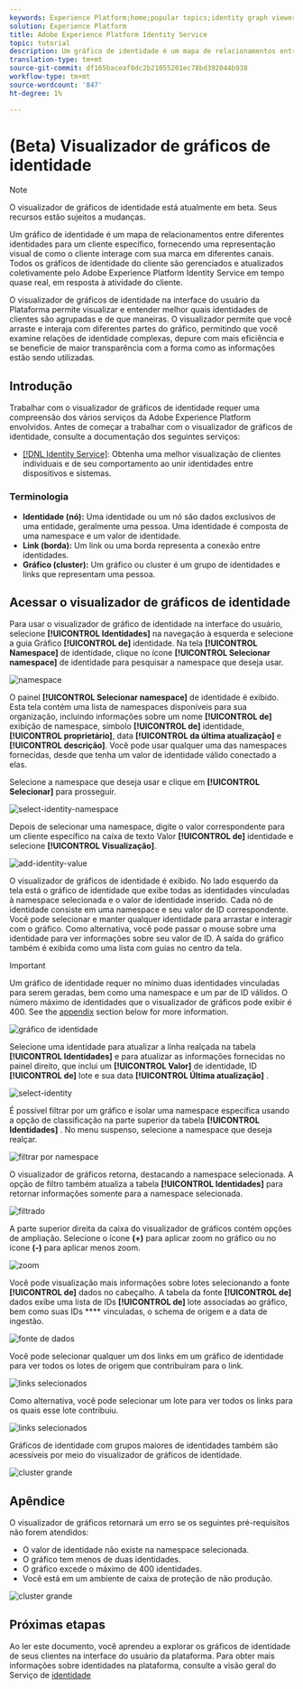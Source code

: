 ```yaml
---
keywords: Experience Platform;home;popular topics;identity graph viewer;Identity graph viewer;graph viewer;Graph viewer;identity namespace;Identity namespace;identity;Identity;Identity service;identity service
solution: Experience Platform
title: Adobe Experience Platform Identity Service
topic: tutorial
description: Um gráfico de identidade é um mapa de relacionamentos entre diferentes identidades para um cliente específico, fornecendo uma representação visual de como o cliente interage com sua marca em diferentes canais.
translation-type: tm+mt
source-git-commit: df165baceaf8dc2b21055201ec78bd392044b938
workflow-type: tm+mt
source-wordcount: '847'
ht-degree: 1%

---
```



# (Beta) Visualizador de gráficos de identidade

>[!NOTE]
>
>O visualizador de gráficos de identidade está atualmente em beta. Seus recursos estão sujeitos a mudanças.

Um gráfico de identidade é um mapa de relacionamentos entre diferentes identidades para um cliente específico, fornecendo uma representação visual de como o cliente interage com sua marca em diferentes canais. Todos os gráficos de identidade do cliente são gerenciados e atualizados coletivamente pelo Adobe Experience Platform Identity Service em tempo quase real, em resposta à atividade do cliente.

O visualizador de gráficos de identidade na interface do usuário da Plataforma permite visualizar e entender melhor quais identidades de clientes são agrupadas e de que maneiras. O visualizador permite que você arraste e interaja com diferentes partes do gráfico, permitindo que você examine relações de identidade complexas, depure com mais eficiência e se beneficie de maior transparência com a forma como as informações estão sendo utilizadas.

## Introdução

Trabalhar com o visualizador de gráficos de identidade requer uma compreensão dos vários serviços da Adobe Experience Platform envolvidos. Antes de começar a trabalhar com o visualizador de gráficos de identidade, consulte a documentação dos seguintes serviços:

- [[!DNL Identity Service]](../home.md): Obtenha uma melhor visualização de clientes individuais e de seu comportamento ao unir identidades entre dispositivos e sistemas.

### Terminologia

- **Identidade (nó):** Uma identidade ou um nó são dados exclusivos de uma entidade, geralmente uma pessoa. Uma identidade é composta de uma namespace e um valor de identidade.
- **Link (borda):** Um link ou uma borda representa a conexão entre identidades.
- **Gráfico (cluster):** Um gráfico ou cluster é um grupo de identidades e links que representam uma pessoa.

## Acessar o visualizador de gráficos de identidade

Para usar o visualizador de gráfico de identidade na interface do usuário, selecione **[!UICONTROL Identidades]** na navegação à esquerda e selecione a guia Gráfico **[!UICONTROL de]** identidade. Na tela **[!UICONTROL Namespace]** de identidade, clique no ícone **[!UICONTROL Selecionar namespace]** de identidade para pesquisar a namespace que deseja usar.

![namespace](../images/identity-graph-viewer/identity-namespace.png)

O painel **[!UICONTROL Selecionar namespace]** de identidade é exibido. Esta tela contém uma lista de namespaces disponíveis para sua organização, incluindo informações sobre um nome **[!UICONTROL de]** exibição de namespace, símbolo **[!UICONTROL de]** identidade, **[!UICONTROL proprietário]**, data **[!UICONTROL da última atualização]** e **[!UICONTROL descrição]**. Você pode usar qualquer uma das namespaces fornecidas, desde que tenha um valor de identidade válido conectado a elas.

Selecione a namespace que deseja usar e clique em **[!UICONTROL Selecionar]** para prosseguir.

![select-identity-namespace](../images/identity-graph-viewer/select-identity-namespace.png)

Depois de selecionar uma namespace, digite o valor correspondente para um cliente específico na caixa de texto Valor **[!UICONTROL de]** identidade e selecione **[!UICONTROL Visualização]**.

![add-identity-value](../images/identity-graph-viewer/identity-value-filled.png)

O visualizador de gráficos de identidade é exibido. No lado esquerdo da tela está o gráfico de identidade que exibe todas as identidades vinculadas à namespace selecionada e o valor de identidade inserido. Cada nó de identidade consiste em uma namespace e seu valor de ID correspondente. Você pode selecionar e manter qualquer identidade para arrastar e interagir com o gráfico. Como alternativa, você pode passar o mouse sobre uma identidade para ver informações sobre seu valor de ID. A saída do gráfico também é exibida como uma lista com guias no centro da tela.

>[!IMPORTANT]
>
>Um gráfico de identidade requer no mínimo duas identidades vinculadas para serem geradas, bem como uma namespace e um par de ID válidos. O número máximo de identidades que o visualizador de gráficos pode exibir é 400. See the [appendix](#appendix) section below for more information.

![gráfico de identidade](../images/identity-graph-viewer/graph-viewer.png)

Selecione uma identidade para atualizar a linha realçada na tabela **[!UICONTROL Identidades]** e para atualizar as informações fornecidas no painel direito, que inclui um **[!UICONTROL Valor]** de identidade, ID **[!UICONTROL de]** lote e sua data **[!UICONTROL Última atualização]** .

![select-identity](../images/identity-graph-viewer/select-identity.png)

É possível filtrar por um gráfico e isolar uma namespace específica usando a opção de classificação na parte superior da tabela **[!UICONTROL Identidades]** . No menu suspenso, selecione a namespace que deseja realçar.

![filtrar por namespace](../images/identity-graph-viewer/filter-namespace.png)

O visualizador de gráficos retorna, destacando a namespace selecionada. A opção de filtro também atualiza a tabela **[!UICONTROL Identidades]** para retornar informações somente para a namespace selecionada.

![filtrado](../images/identity-graph-viewer/filtered.png)

A parte superior direita da caixa do visualizador de gráficos contém opções de ampliação. Selecione o ícone **(+)** para aplicar zoom no gráfico ou no ícone **(-)** para aplicar menos zoom.

![zoom](../images/identity-graph-viewer/zoom.png)

Você pode visualização mais informações sobre lotes selecionando a fonte **[!UICONTROL de]** dados no cabeçalho. A tabela da fonte **[!UICONTROL de]** dados exibe uma lista de IDs **[!UICONTROL de]** lote associadas ao gráfico, bem como suas IDs **** vinculadas, o schema de origem e a data de ingestão.

![fonte de dados](../images/identity-graph-viewer/data-source-table.png)

Você pode selecionar qualquer um dos links em um gráfico de identidade para ver todos os lotes de origem que contribuíram para o link.

![links selecionados](../images/identity-graph-viewer/select-edge.png)

Como alternativa, você pode selecionar um lote para ver todos os links para os quais esse lote contribuiu.

![links selecionados](../images/identity-graph-viewer/select-batch.png)

Gráficos de identidade com grupos maiores de identidades também são acessíveis por meio do visualizador de gráficos de identidade.

![cluster grande](../images/identity-graph-viewer/large-cluster.png)

## Apêndice

O visualizador de gráficos retornará um erro se os seguintes pré-requisitos não forem atendidos:

- O valor de identidade não existe na namespace selecionada.
- O gráfico tem menos de duas identidades.
- O gráfico excede o máximo de 400 identidades.
- Você está em um ambiente de caixa de proteção de não produção.

![cluster grande](../images/identity-graph-viewer/error-screen.png)

## Próximas etapas

Ao ler este documento, você aprendeu a explorar os gráficos de identidade de seus clientes na interface do usuário da plataforma. Para obter mais informações sobre identidades na plataforma, consulte a visão geral do Serviço de [identidade](../home.md)